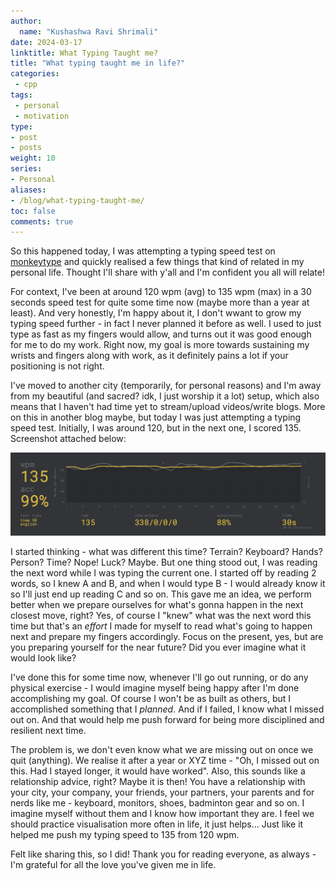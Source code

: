 ```yaml
---
author:
  name: "Kushashwa Ravi Shrimali"
date: 2024-03-17
linktitle: What Typing Taught me?
title: "What typing taught me in life?"
categories:
 - cpp
tags:
 - personal
 - motivation
type:
- post
- posts
weight: 10
series:
- Personal
aliases:
- /blog/what-typing-taught-me/
toc: false
comments: true
---
```


So this happened today, I was attempting a typing speed test on [monkeytype](https://monkeytype.com) and quickly realised a few things that kind of related in my personal life. Thought I'll share with y'all and I'm confident you all will relate!

For context, I've been at around 120 wpm (avg) to 135 wpm (max) in a 30 seconds speed test for quite some time now (maybe more than a year at least). And very honestly, I'm happy about it, I don't wwant to grow my typing speed further - in fact I never planned it before as well. I used to just type as fast as my fingers would allow, and turns out it was good enough for me to do my work. Right now, my goal is more towards sustaining my wrists and fingers along with work, as it definitely pains a lot if your positioning is not right.

I've moved to another city (temporarily, for personal reasons) and I'm away from my beautiful (and sacred? idk, I just worship it a lot) setup, which also means that I haven't had time yet to stream/upload videos/write blogs. More on this in another blog maybe, but today I was just attempting a typing speed test. Initially, I was around 120, but in the next one, I scored 135. Screenshot attached below:

<img src="/assets/blogs/what-typing-taught-me-blog-ss.png"/>

I started thinking - what was different this time? Terrain? Keyboard? Hands? Person? Time? Nope! Luck? Maybe. But one thing stood out, I was reading the next word while I was typing the current one. I started off by reading 2 words, so I knew A and B, and when I would type B - I would already know it so I'll just end up reading C and so on. This gave me an idea, we perform better when we prepare ourselves for what's gonna happen in the next closest move, right? Yes, of course I "knew" what was the next word this time but that's an _effort_ I made for myself to read what's going to happen next and prepare my fingers accordingly. Focus on the present, yes, but are you preparing yourself for the near future? Did you ever imagine what it would look like?

I've done this for some time now, whenever I'll go out running, or do any physical exercise - I would imagine myself being happy after I'm done accomplishing my goal. Of course I won't be as built as others, but I accomplished something that I _planned_. And if I failed, I know what I missed out on. And that would help me push forward for being more disciplined and resilient next time.

The problem is, we don't even know what we are missing out on once we quit (anything). We realise it after a year or XYZ time - "Oh, I missed out on this. Had I stayed longer, it would have worked". Also, this sounds like a relationship advice, right? Maybe it is then! You have a relationship with your city, your company, your friends, your partners, your parents and for nerds like me - keyboard, monitors, shoes, badminton gear and so on. I imagine myself without them and I know how important they are. I feel we should practice visualisation more often in life, it just helps... Just like it helped me push my typing speed to 135 from 120 wpm.

Felt like sharing this, so I did! Thank you for reading everyone, as always - I'm grateful for all the love you've given me in life.
